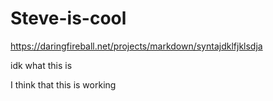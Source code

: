 # Steve-is-cool

https://daringfireball.net/projects/markdown/syntajdklfjklsdja

idk what this is

I think that this is working
